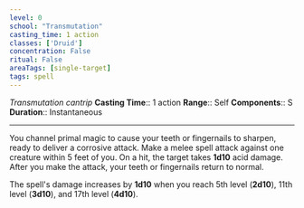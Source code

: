 ```yaml
---
level: 0
school: "Transmutation"
casting_time: 1 action
classes: ['Druid']
concentration: False
ritual: False
areaTags: [single-target]
tags: spell
---
```


_Transmutation cantrip_
**Casting Time**:: 1 action
**Range**:: Self
**Components**:: S
**Duration**:: Instantaneous

---

You channel primal magic to cause your teeth or fingernails to sharpen, ready to deliver a corrosive attack. Make a melee spell attack against one creature within 5 feet of you. On a hit, the target takes **1d10** acid damage. After you make the attack, your teeth or fingernails return to normal.

The spell's damage increases by **1d10** when you reach 5th level (**2d10**), 11th level (**3d10**), and 17th level (**4d10**).



